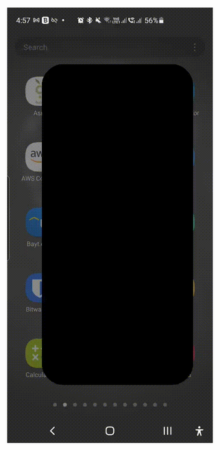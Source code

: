 ![Finished App](https://github.com//AbdullahIbrahimX/Images/blob/master/Screen_Recording_20210608-165823_1.gif?raw=true)
